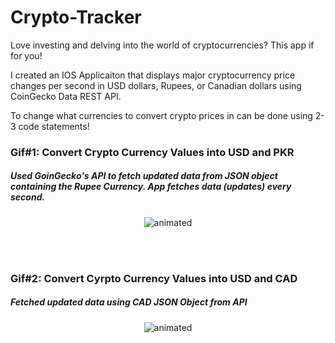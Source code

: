 # Crypto-Tracker

Love investing and delving into the world of cryptocurrencies? This app if for you!

I created an IOS Applicaiton that displays major cryptocurrency price changes per second in USD dollars, Rupees, or Canadian dollars using CoinGecko Data REST API.

To change what currencies to convert crypto prices in can be done using 2-3 code statements!

### Gif#1: Convert Crypto Currency Values into USD and PKR
##### Used GoinGecko's API to fetch updated data from JSON object containing the Rupee Currency. App fetches data (updates) every second.
<p align="center">
  <img src="http://g.recordit.co/Vpw6o6F4to.gif" alt="animated" />
</p>

<br>
<br>

### Gif#2: Convert Cyrpto Currency Values into USD and CAD
##### Fetched updated data using CAD JSON Object from API
<p align="center">
  <img src="http://g.recordit.co/dsTfVDo5AN.gif" alt="animated" />
</p>
